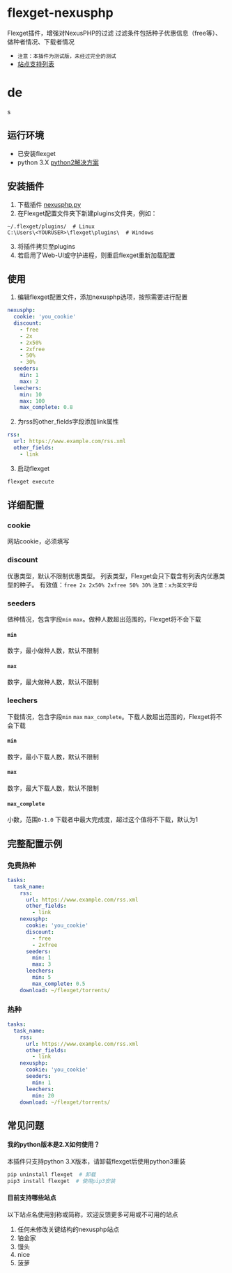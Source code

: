 # flexget-nexusphp
Flexget插件，增强对NexusPHP的过滤
过滤条件包括种子优惠信息（free等）、做种者情况、下载者情况
- `注意：本插件为测试版，未经过完全的测试`
- [站点支持列表](#site)
# de
s
## 运行环境
- 已安装flexget
- python 3.X [python2解决方案](#py2)

## 安装插件
1. 下载插件 [nexusphp.py](https://github.com/Juszoe/flexget-nexusphp/releases)
2. 在Flexget配置文件夹下新建plugins文件夹，例如：
```
~/.flexget/plugins/  # Linux
C:\Users\<YOURUSER>\flexget\plugins\  # Windows
```
3. 将插件拷贝至plugins
4. 若启用了Web-UI或守护进程，则重启flexget重新加载配置

## 使用
1. 编辑flexget配置文件，添加nexusphp选项，按照需要进行配置
``` yaml
nexusphp:
  cookie: 'you_cookie'
  discount:
    - free
    - 2x
    - 2x50%
    - 2xfree
    - 50%
    - 30%
  seeders:
    min: 1
    max: 2
  leechers:
    min: 10
    max: 100
    max_complete: 0.8
```
2. 为rss的other_fields字段添加link属性
``` yaml
rss: 
  url: https://www.example.com/rss.xml
  other_fields:
    - link
```
3. 启动flexget
``` bash
flexget execute
```

## 详细配置
### cookie
网站cookie，必须填写
### discount
优惠类型，默认不限制优惠类型。
列表类型，Flexget会只下载含有列表内优惠类型的种子。
有效值：`free 2x 2x50% 2xfree 50% 30%`
`注意：x为英文字母`
### seeders
做种情况，包含字段`min` `max`。做种人数超出范围的，Flexget将不会下载
#### `min`
数字，最小做种人数，默认不限制
#### `max`
数字，最大做种人数，默认不限制
### leechers
下载情况，包含字段`min` `max` `max_complete`。下载人数超出范围的，Flexget将不会下载
#### `min`
数字，最小下载人数，默认不限制
#### `max`
数字，最大下载人数，默认不限制
#### `max_complete`
小数，范围`0-1.0` 下载者中最大完成度，超过这个值将不下载，默认为1

## 完整配置示例
### 免费热种
``` yaml
tasks:
  task_name:
    rss: 
      url: https://www.example.com/rss.xml
      other_fields:
        - link
    nexusphp:
      cookie: 'you_cookie'
      discount:
        - free
        - 2xfree
      seeders:
        min: 1
        max: 3
      leechers:
        min: 5
        max_complete: 0.5
    download: ~/flexget/torrents/
```
### 热种
``` yaml
tasks:
  task_name:
    rss: 
      url: https://www.example.com/rss.xml
      other_fields:
        - link
    nexusphp:
      cookie: 'you_cookie'
      seeders:
        min: 1
      leechers:
        min: 20
    download: ~/flexget/torrents/
```

## 常见问题
#### 我的python版本是2.X如何使用？
<span id="py2"></span>
本插件只支持python 3.X版本，请卸载flexget后使用python3重装
```bash
pip uninstall flexget  # 卸载
pip3 install flexget  # 使用pip3安装
```
#### 目前支持哪些站点
<span id="site"></span>
以下站点名使用别称或简称，欢迎反馈更多可用或不可用的站点
1. 任何未修改关键结构的nexusphp站点
2. 铂金家
3. 馒头
4. nice
5. 菠萝
